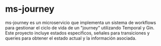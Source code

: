 # ms-journey

ms-journey es un microservicio que implementa un sistema de workflows para gestionar el ciclo de vida de un "journey" utilizando Temporal y Gin. Este proyecto incluye estados específicos, señales para transiciones y queries para obtener el estado actual y la información asociada.